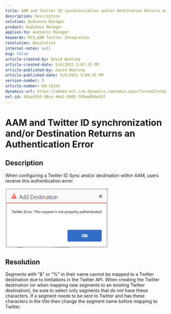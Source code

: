 ```yaml
---
title: AAM and Twitter ID synchronization and/or Destination Returns an Authentication Error
description: Description
solution: Audience Manager
product: Audience Manager
applies-to: Audience Manager
keywords: KCS,AAM Twitter Integration
resolution: Resolution
internal-notes: null
bug: false
article-created-by: David Woolsey
article-created-date: 5/6/2022 5:07:35 PM
article-published-by: David Woolsey
article-published-date: 5/6/2022 5:09:45 PM
version-number: 5
article-number: KA-15342
dynamics-url: https://adobe-ent.crm.dynamics.com/main.aspx?forceUCI=1&pagetype=entityrecord&etn=knowledgearticle&id=c39db0ff-5ecd-ec11-a7b5-6045bd00dca1
exl-id: 48aa5fb5-98ce-40a1-8085-745ee054e92f
---
```

# AAM and Twitter ID synchronization and/or Destination Returns an Authentication Error

## Description


When configuring a Twitter ID Sync and/or destination within AAM, users receive this authentication error:

![](assets/___c49db0ff-5ecd-ec11-a7b5-6045bd00dca1___.png)


## Resolution


Segments with "&" or "%" in their name cannot be mapped to a Twitter destination due to limitations in the Twitter API. When creating the Twitter destination (or when mapping new segments to an existing Twitter destination), be sure to select only segments that do not have these characters. If a segment needs to be sent to Twitter and has these characters in the title then change the segment name before mapping to Twitter.
